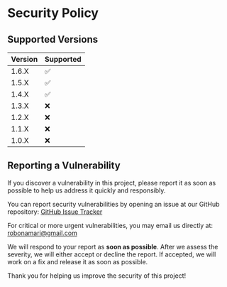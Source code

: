 # Security Policy

## Supported Versions

| Version | Supported          |
| ------- | ------------------ |
| 1.6.X   | :white_check_mark: |
| 1.5.X   | :white_check_mark: |
| 1.4.X   | :white_check_mark: |
| 1.3.X   | :x:                |
| 1.2.X   | :x:                |
| 1.1.X   | :x:                |
| 1.0.X   | :x:                |

## Reporting a Vulnerability

If you discover a vulnerability in this project, please report it as soon as possible to help us address it quickly and responsibly.

You can report security vulnerabilities by opening an issue at our GitHub repository:
[GitHub Issue Tracker](https://github.com/robonamari/Dirlotix-py/issues)

For critical or more urgent vulnerabilities, you may email us directly at: robonamari@gmail.com

We will respond to your report as **soon as possible**. After we assess the severity, we will either accept or decline the report. If accepted, we will work on a fix and release it as soon as possible.

Thank you for helping us improve the security of this project!
